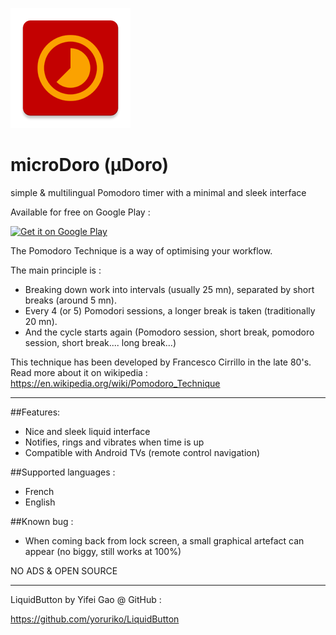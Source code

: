 ![GitHub Logo](/app/src/main/res/mipmap-xxxhdpi/ic_launcher.png)

# microDoro (µDoro)
simple &amp; multilingual Pomodoro timer with a minimal and sleek interface

Available for free on Google Play :

<a href='https://play.google.com/store/apps/details?id=net.biospherecorp.microdoro&utm_source=global_co&utm_medium=prtnr&utm_content=Mar2515&utm_campaign=PartBadge&pcampaignid=MKT-Other-global-all-co-prtnr-py-PartBadge-Mar2515-1'><img width='200px' alt='Get it on Google Play' src='https://play.google.com/intl/en_us/badges/images/generic/en_badge_web_generic.png'/></a>


The Pomodoro Technique is a way of optimising your workflow. 

The main principle is :

* Breaking down work into intervals (usually 25 mn), separated by short breaks (around 5 mn). 
* Every 4 (or 5) Pomodori sessions, a longer break is taken (traditionally 20 mn). 
* And the cycle starts again (Pomodoro session, short break, pomodoro session, short break.... long break...)

This technique has been developed by Francesco Cirrillo in the late 80's.
Read more about it on wikipedia : https://en.wikipedia.org/wiki/Pomodoro_Technique

---

##Features:

- Nice and sleek liquid interface
- Notifies, rings and vibrates when time is up
- Compatible with Android TVs (remote control navigation)


##Supported languages :

- French
- English


##Known bug :

- When coming back from lock screen, a small graphical artefact can appear (no biggy, still works at 100%)


NO ADS & OPEN SOURCE

---

LiquidButton by Yifei Gao @ GitHub :

https://github.com/yoruriko/LiquidButton
